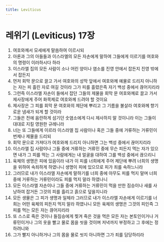 ```yaml
---
title: Leviticus
---
```


# 레위기 (Leviticus) 17장
1. 여호와께서 모세에게 말씀하여 이르시되
1. 아론과 그의 아들들과 이스라엘의 모든 자손에게 말하여 그들에게 이르기를 여호와의 명령이 이러하시다 하라
1. 이스라엘 집의 모든 사람이 소나 어린 양이나 염소를 진영 안에서 잡든지 진영 밖에서 잡든지
1. 먼저 회막 문으로 끌고 가서 여호와의 성막 앞에서 여호와께 예물로 드리지 아니하는 자는 피 흘린 자로 여길 것이라 그가 피를 흘렸은즉 자기 백성 중에서 끊어지리라
1. 그런즉 이스라엘 자손이 들에서 잡던 그들의 제물을 회막 문 여호와께로 끌고 가서 제사장에게 주어 화목제로 여호와께 드려야 할 것이요
1. 제사장은 그 피를 회막 문 여호와의 제단에 뿌리고 그 기름을 불살라 여호와께 향기로운 냄새가 되게 할 것이라
1. 그들은 전에 음란하게 섬기던 숫염소에게 다시 제사하지 말 것이니라 이는 그들이 대대로 지킬 영원한 규례니라
1. 너는 또 그들에게 이르라 이스라엘 집 사람이나 혹은 그들 중에 거류하는 거류민이 번제나 제물을 드리되
1. 회막 문으로 가져다가 여호와께 드리지 아니하면 그는 백성 중에서 끊어지리라
1. 이스라엘 집 사람이나 그들 중에 거류하는 거류민 중에 무슨 피든지 먹는 자가 있으면 내가 그 피를 먹는 그 사람에게는 내 얼굴을 대하여 그를 백성 중에서 끊으리니
1. 육체의 생명은 피에 있음이라 내가 이 피를 너희에게 주어 제단에 뿌려 너희의 생명을 위하여 속죄하게 하였나니 생명이 피에 있으므로 피가 죄를 속하느니라
1. 그러므로 내가 이스라엘 자손에게 말하기를 너희 중에 아무도 피를 먹지 말며 너희 중에 거류하는 거류민이라도 피를 먹지 말라 하였나니
1. 모든 이스라엘 자손이나 그들 중에 거류하는 거류민이 먹을 만한 짐승이나 새를 사냥하여 잡거든 그것의 피를 흘리고 흙으로 덮을지니라
1. 모든 생물은 그 피가 생명과 일체라 그러므로 내가 이스라엘 자손에게 이르기를 너희는 어떤 육체의 피든지 먹지 말라 하였나니 모든 육체의 생명은 그것의 피인즉 그 피를 먹는 모든 자는 끊어지리라
1. 또 스스로 죽은 것이나 들짐승에게 찢겨 죽은 것을 먹은 모든 자는 본토인이거나 거류민이거나 그의 옷을 빨고 물로 몸을 씻을 것이며 저녁까지 부정하고 그 후에는 정하려니와
1. 그가 빨지 아니하거나 그의 몸을 물로 씻지 아니하면 그가 죄를 담당하리라